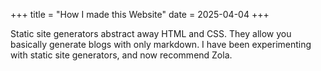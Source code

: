 +++
title = "How I made this Website"
date = 2025-04-04
+++

Static site generators abstract away HTML and CSS. They allow you basically generate blogs with only markdown. I have been experimenting with static site generators, and now recommend Zola.

